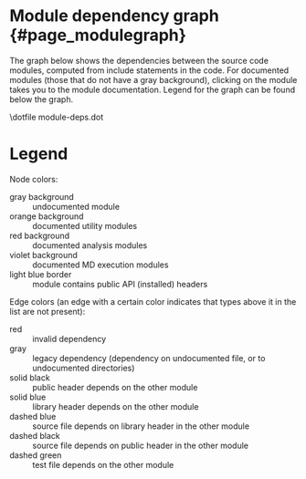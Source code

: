 Module dependency graph {#page_modulegraph}
=======================

The graph below shows the dependencies between the source code modules,
computed from include statements in the code.
For documented modules (those that do not have a gray background), clicking on
the module takes you to the module documentation.
Legend for the graph can be found below the graph.

\dotfile module-deps.dot

Legend
======

Node colors:
<dl>
<dt>gray background</dt>
<dd>undocumented module</dd>
<dt>orange background</dt>
<dd>documented utility modules</dd>
<dt>red background</dt>
<dd>documented analysis modules</dd>
<dt>violet background</dt>
<dd>documented MD execution modules</dd>
<dt>light blue border</dt>
<dd>module contains public API (installed) headers</dd>
</dl>

Edge colors (an edge with a certain color indicates that types above it in the
list are not present):
<dl>
<dt>red</dt>
<dd>invalid dependency</dd>
<dt>gray</dt>
<dd>legacy dependency
(dependency on undocumented file, or to undocumented directories)</dd>
<dt>solid black</dt>
<dd>public header depends on the other module</dd>
<dt>solid blue</dt>
<dd>library header depends on the other module</dd>
<dt>dashed blue</dt>
<dd>source file depends on library header in the other module</dd>
<dt>dashed black</dt>
<dd>source file depends on public header in the other module</dd>
<dt>dashed green</dt>
<dd>test file depends on the other module</dd>
</dl>
